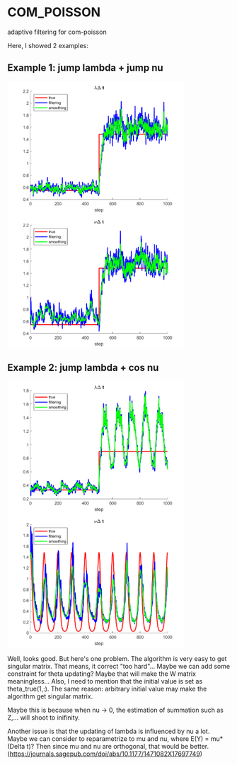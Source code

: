 # COM_POISSON
 adaptive filtering for com-poisson

Here, I showed 2 examples:

## Example 1: jump lambda + jump nu

<img src="https://github.com/weigcdsb/COM_POISSON/blob/main/lambda_1.png" width="400"/><img src="https://github.com/weigcdsb/COM_POISSON/blob/main/nu_1.png" width="400"/>

## Example 2: jump lambda + cos nu

<img src="https://github.com/weigcdsb/COM_POISSON/blob/main/lambda_2.png" width="400"/><img src="https://github.com/weigcdsb/COM_POISSON/blob/main/nu_2.png" width="400"/>

Well, looks good.
But here's one problem. The algorithm is very easy to get singular matrix. That means, it correct "too hard"... Maybe we can add some constraint for theta updating? Maybe that will make the W matrix meaningless...
Also, I need to mention that the initial value is set as theta_true(1,:). The same reason: arbitrary initial value may make the algorithm get singular matrix.

Maybe this is because when nu -> 0, the estimation of summation such as Z,... will shoot to inifinity.

Another issue is that the updating of lambda is influenced by nu a lot. Maybe we can consider to reparametrize to mu and nu, where E(Y) = mu*(Delta t)? Then since mu and nu are orthogonal, that would be better. (https://journals.sagepub.com/doi/abs/10.1177/1471082X17697749)



